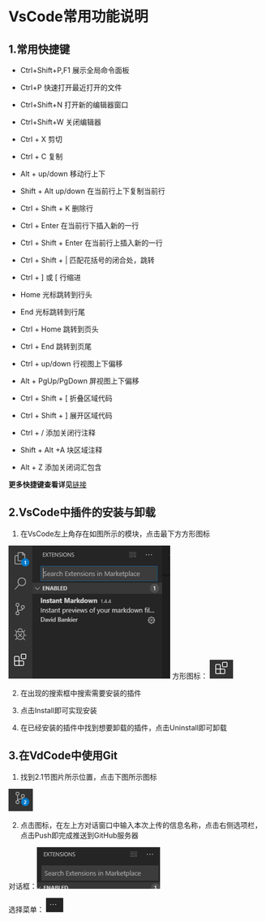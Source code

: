 # VsCode常用功能说明
## 1.常用快捷键
* Ctrl+Shift+P,F1 展示全局命令面板

* Ctrl+P 快速打开最近打开的文件

* Ctrl+Shift+N 打开新的编辑器窗口

* Ctrl+Shift+W 关闭编辑器

* Ctrl + X 剪切

* Ctrl + C 复制

* Alt + up/down 移动行上下

* Shift + Alt up/down 在当前行上下复制当前行

* Ctrl + Shift + K 删除行

* Ctrl + Enter 在当前行下插入新的一行

* Ctrl + Shift + Enter 在当前行上插入新的一行

* Ctrl + Shift + | 匹配花括号的闭合处，跳转

* Ctrl + ] 或 [ 行缩进

* Home 光标跳转到行头

* End 光标跳转到行尾

* Ctrl + Home 跳转到页头

* Ctrl + End 跳转到页尾

* Ctrl + up/down 行视图上下偏移

* Alt + PgUp/PgDown 屏视图上下偏移

* Ctrl + Shift + [ 折叠区域代码

* Ctrl + Shift + ] 展开区域代码

* Ctrl + / 添加关闭行注释

* Shift + Alt +A 块区域注释

* Alt + Z 添加关闭词汇包含

**更多快捷键查看详见**[链接](https://baijiahao.baidu.com/s?id=1626592348988752335&wfr=spider&for=pc/"更多快捷方式")

## 2.VsCode中插件的安装与卸载
1. 在VsCode左上角存在如图所示的模块，点击最下方方形图标

![实例图片](./picture/pigex.png)
方形图标： ![plug_in](./picture/plug_in.png)

2. 在出现的搜索框中搜索需要安装的插件

3. 点击Install即可实现安装

4. 在已经安装的插件中找到想要卸载的插件，点击Uninstall即可卸载

## 3.在VdCode中使用Git
1. 找到2.1节图片所示位置，点击下图所示图标

![实例图片](./picture/git.png)

2. 点击图标，在左上方对话窗口中输入本次上传的信息名称，点击右侧选项栏，点击Push即完成推送到GitHub服务器

对话框：![实例图片](./picture/dialog.png)

选择菜单： ![实例图片](./picture/choose.png)